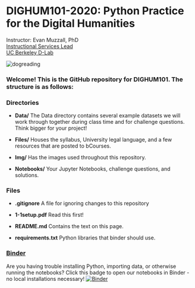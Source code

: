 # DIGHUM101-2020: Python Practice for the Digital Humanities
Instructor: 
Evan Muzzall, PhD  
[Instructional Services Lead](https://dlab.berkeley.edu/people/evan-muzzall)  
[UC Berkeley D-Lab](https://dlab.berkeley.edu/)

![dogreading](Img/giphy-dog.gif)

### Welcome! This is the GitHub repository for DIGHUM101. The structure is as follows:

### Directories
- **Data/**  The Data directory contains several example datasets we will work through together during class time and for challenge questions. Think bigger for your project! 

- **Files/**  Houses the syllabus, University legal language, and a few resources that are posted to bCourses.  

- **Img/**  Has the images used throughout this repository. 

- **Notebooks/**  Your Jupyter Notebooks, challenge questions, and solutions. 

### Files
- **.gitignore**  A file for ignoring changes to this repository

- **1-1setup.pdf**  Read this first! 

- **README.md**  Contains the text on this page. 

- **requirements.txt**  Python libraries that binder should use.

### [Binder](https://blog.jupyter.org/mybinder-org-serves-two-million-launches-7543ae498a2a)

Are you having trouble installing Python, importing data, or otherwise running the notebooks? Click this badge to open our notebooks in Binder - no local installations necessary! [![Binder](https://mybinder.org/badge_logo.svg)](https://mybinder.org/v2/gh/dlab-berkeley/DIGHUM101-2020/master) 
